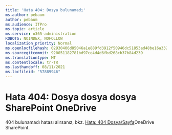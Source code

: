 ```yaml
---
title: 'Hata 404: Dosya bulunamadı'
ms.author: pebaum
author: pebaum
ms.audience: ITPro
ms.topic: article
ms.service: o365-administration
ROBOTS: NOINDEX, NOFOLLOW
localization_priority: Normal
ms.openlocfilehash: 02930406d85046a1e889fd3912f50946dc51853ad48be16a3320611d943a0d8d
ms.sourcegitcommit: 920051182781bd97ce4d4d6fbd268cb37b84d239
ms.translationtype: MT
ms.contentlocale: tr-TR
ms.lasthandoff: 08/11/2021
ms.locfileid: "57889946"
---
```

# <a name="error-404-file-not-found-in-sharepoint-or-onedrive"></a>Hata 404: Dosya dosya dosya SharePoint OneDrive

404 bulunamadı hatası alırsanız, bkz. [Hata: 404 Dosya/Sayfa](https://docs.microsoft.com/sharepoint/troubleshoot/administration/error-404-onedrive-sharepoint)OneDrive SharePoint.